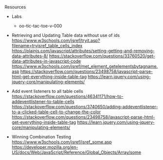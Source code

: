 Resources

- Labs
    - oo-tic-tac-toe-v-000

- Retrieving and Updating Table data without use of ids
    https://www.w3schools.com/jsref/tryit.asp?filename=tryjsref_table_cells_index
    https://plainjs.com/javascript/attributes/setting-getting-and-removing-data-attributes-8/
    https://stackoverflow.com/questions/33760520/get-data-attributes-in-javascript-code
    https://www.w3schools.com/jsref/met_element_getelementsbytagname.asp
    https://stackoverflow.com/questions/23498758/javascript-parse-html-get-everything-inside-table-tag
    https://learn.jquery.com/using-jquery-core/manipulating-elements/

- Add event listeners to all table cells
    https://stackoverflow.com/questions/46341171/how-to-addeventlistener-to-table-cells
    https://stackoverflow.com/questions/3740650/adding-addeventlistener-to-a-clicked-table-cell-to-change-the-color
    https://stackoverflow.com/questions/23498758/javascript-parse-html-get-everything-inside-table-tag
    https://learn.jquery.com/using-jquery-core/manipulating-elements/

- Winning Combination Testing
    https://www.w3schools.com/jsref/jsref_some.asp
    https://developer.mozilla.org/en-US/docs/Web/JavaScript/Reference/Global_Objects/Array/some


